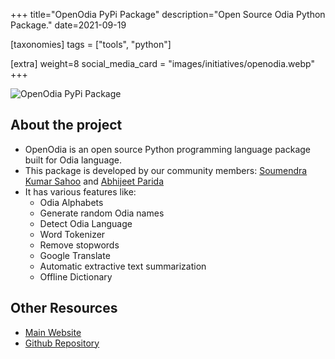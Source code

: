 +++
title="OpenOdia PyPi Package"
description="Open Source Odia Python Package."
date=2021-09-19

[taxonomies]
tags = ["tools", "python"]

[extra]
weight=8
social_media_card = "images/initiatives/openodia.webp"
+++

![OpenOdia PyPi Package](/images/initiatives/openodia.webp)

## About the project

- OpenOdia is an open source Python programming language package built for Odia language.
- This package is developed by our community members: [Soumendra Kumar Sahoo](https://www.linkedin.com/in/soumendrak/) and [Abhijeet Parida](https://www.linkedin.com/in/a-parida/)
- It has various features like:
    - Odia Alphabets
    - Generate random Odia names
    - Detect Odia Language
    - Word Tokenizer
    - Remove stopwords
    - Google Translate
    - Automatic extractive text summarization
    - Offline Dictionary

## Other Resources

- [Main Website](https://openodia.soumendrak.com/)
- [Github Repository](https://github.com/soumendrak/openodia)